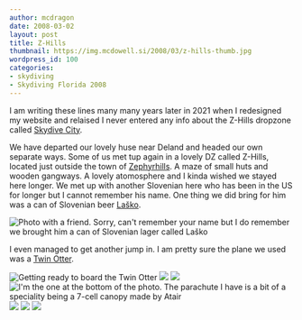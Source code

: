 ```yaml
---
author: mcdragon
date: 2008-03-02
layout: post
title: Z-Hills
thumbnail: https://img.mcdowell.si/2008/03/z-hills-thumb.jpg
wordpress_id: 100
categories:
- skydiving
- Skydiving Florida 2008
---
```

I am writing these lines many many years later in 2021 when I redesigned my website and relaised I never entered any info about the Z-Hills dropzone called [Skydive City](https://www.skydivecity.com/).

We have departed our lovely huse near Deland and headed our own separate ways. Some of us met tup again in a lovely DZ called Z-Hills, located just outside the town of [Zephyrhills](https://en.wikipedia.org/wiki/Zephyrhills,_Florida). A maze of small huts and wooden gangways. A lovely atomosphere and I kinda wished we stayed here longer. 
We met up with another Slovenian here who has been in the US for longer but I cannot remember his name. One thing we did bring for him was a can of Slovenian beer [Laško](https://en.wikipedia.org/wiki/La%C5%A1ko_Brewery).

![](https://img.mcdowell.si/2008/03/z-hills.jpg "Photo with a friend. Sorry, can't remember your name but I do remember we brought him a can of Slovenian lager called Laško")

I even managed to get another jump in. I am pretty sure the plane we used was a [Twin Otter](https://en.wikipedia.org/wiki/De_Havilland_Canada_DHC-6_Twin_Otter).

![](https://img.mcdowell.si/2008/03/z-hills-1-1.jpg "Getting ready to board the Twin Otter")
![](https://img.mcdowell.si/2008/03/z-hills-1-2.jpg "")
![](https://img.mcdowell.si/2008/03/z-hills-2.jpg "")
![](https://img.mcdowell.si/2008/03/z-hills-3.jpg "I'm the one at the bottom of the photo. The parachute I have is a bit of a speciality being a 7-cell canopy made by Atair")
![](https://img.mcdowell.si/2008/03/z-hills-4.jpg "")
![](https://img.mcdowell.si/2008/03/z-hills-5.jpg "")
![](https://img.mcdowell.si/2008/03/z-hills-6.jpg "")
